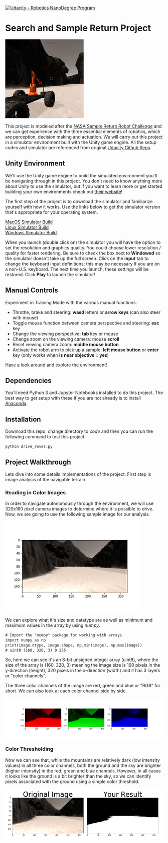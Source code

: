 [//]: # (Image References)
[image_0]: ./misc/rover_image.jpg
[image_1]: ./misc/sample.png
[image_2]: ./misc/color-channels.png
[image_3]: ./misc/color-threshold.png
[![Udacity - Robotics NanoDegree Program](https://s3-us-west-1.amazonaws.com/udacity-robotics/Extra+Images/RoboND_flag.png)](https://www.udacity.com/robotics)
# Search and Sample Return Project


![alt text][image_0]

This project is modeled after the [NASA Sample Return Robot Challenge](https://www.nasa.gov/directorates/spacetech/centennial_challenges/sample_return_robot/index.html) and we can get experience with the three essential elements of robotics, which are perception, decision making and actuation.  We will carry out this project in a simulator environment built with the Unity game engine. All the setup codes and simulator are referenced from original [Udacity Github Repo](https://github.com/udacity/RoboND-Rover-Project).

## Unity Environment

We'll use the Unity game engine to build the simulated environment you'll be navigating through in this project. You don't need to know anything more about Unity to use the simulator, but if you want to learn more or get started building your own environments check out [their website](https://unity3d.com/unity)!

The first step of the project is to download the simulator and familiarize yourself with how it works. Use the links below to get the simulator version that's appropriate for your operating system.

[MacOS Simulator Build](https://s3-us-west-1.amazonaws.com/udacity-robotics/Rover+Unity+Sims/Mac_Roversim.zip)  
[Linux Simulator Build](https://s3-us-west-1.amazonaws.com/udacity-robotics/Rover+Unity+Sims/Linux_Roversim.zip)  
[Windows Simulator Build](https://s3-us-west-1.amazonaws.com/udacity-robotics/Rover+Unity+Sims/Windows_Roversim.zip)  

When you launch (double click on) the simulator you will have the option to set the resolution and graphics quality. You could choose lower resolution / quality for faster rendering. Be sure to check the box next to **Windowed** so the simulator doesn't take up the full screen. Click on the **input** tab to change the keyboard input definitions; this may be necessary if you are on a non-U.S. keyboard. The next time you launch, these settings will be restored. Click **Play** to launch the simulator!

## Manual Controls

Experiment in Training Mode with the various manual functions.

- Throttle, brake and steering: **wasd** letters or **arrow keys** (can also steer with mouse)
- Toggle mouse function between camera perspective and steering: **esc** key
- Change the viewing perspective: **tab** key or mouse
- Change zoom on the viewing camera: mouse **scroll**
- Reset viewing camera zoom: **middle mouse button**
- Activate the robot arm to pick up a sample: **left mouse button** or **enter** key (only works when **is near objective = yes**)

Have a look around and explore the environment!

## Dependencies

You'll need Python 3 and Jupyter Notebooks installed to do this project. The best way to get setup with these if you are not already is to install [Anaconda](https://www.anaconda.com).

## Installation

Download this repo, change directory to *code* and then you can run the following command to test this project.
```
python drive_rover.py
```

## Project Walkthrough

Lets dive into some details implementations of the project. First step is image analysis of the navigable terrain.

### Reading in Color Images

In order to navigate autonomously through the environment, we will use 320x160 pixel camera images to determine where it is possible to drive. Now, we are going to use the following sample image for our analysis.

![alt text][image_1]  

We can explore what it's size and datatype are as well as minimum and maximum values in the array by using *numpy*.

```
# Import the "numpy" package for working with arrays
import numpy as np
print(image.dtype, image.shape, np.min(image), np.max(image))
# uint8 (160, 320, 3) 0 255
```
So, here we can see it's an 8-bit unsigned integer array (uint8), where the size of the array is (160, 320, 3) meaning the image size is 160 pixels in the y-direction (height), 320 pixels in the x-direction (width) and it has 3 layers or "color channels".

The three color channels of the image are red, green and blue or "RGB" for short. We can also look at each color channel side by side.

![alt text][image_2]

### Color Thresholding

Now we can see that, while the mountains are relatively dark (low intensity values) in all three color channels, both the ground and the sky are brighter (higher intensity) in the red, green and blue channels. However, in all cases it looks like the ground is a bit brighter than the sky, so we can identify pixels associated with the ground using a simple color threshold.

![alt text][image_3]
